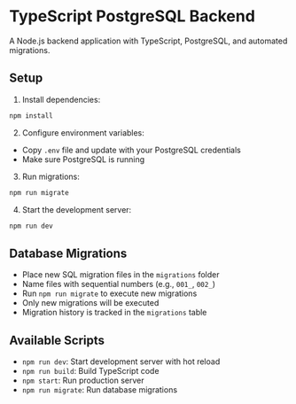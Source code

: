 # TypeScript PostgreSQL Backend

A Node.js backend application with TypeScript, PostgreSQL, and automated migrations.

## Setup

1. Install dependencies:
```bash
npm install
```

2. Configure environment variables:
- Copy `.env` file and update with your PostgreSQL credentials
- Make sure PostgreSQL is running

3. Run migrations:
```bash
npm run migrate
```

4. Start the development server:
```bash
npm run dev
```

## Database Migrations

- Place new SQL migration files in the `migrations` folder
- Name files with sequential numbers (e.g., `001_`, `002_`)
- Run `npm run migrate` to execute new migrations
- Only new migrations will be executed
- Migration history is tracked in the `migrations` table

## Available Scripts

- `npm run dev`: Start development server with hot reload
- `npm run build`: Build TypeScript code
- `npm start`: Run production server
- `npm run migrate`: Run database migrations
